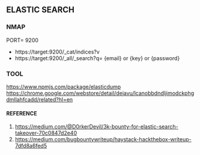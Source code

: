 ## ELASTIC SEARCH

### NMAP

PORT= 9200

- https://target:9200/_cat/indices?v
- https://target:9200/_all/_search?q= {email} or {key} or {password}

### TOOL

https://www.npmjs.com/package/elasticdump
https://chrome.google.com/webstore/detail/dejavu/lcanobbdndljimodckphgdmllahfcadd/related?hl=en

#### REFERENCE
1. https://medium.com/@D0rkerDevil/3k-bounty-for-elastic-search-takeover-70c0847d2e40
2. https://medium.com/bugbountywriteup/haystack-hackthebox-writeup-7dfd8a6fed5

